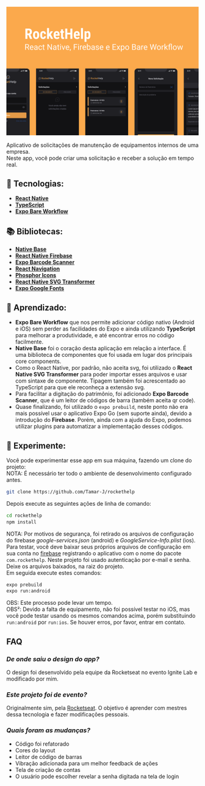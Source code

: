 ![RocketHelp Capa](.github/Capa.svg)

Aplicativo de solicitações de manutenção de equipamentos internos de uma empresa.  
Neste app, você pode criar uma solicitação e receber a solução em tempo real.

## 🚀 Tecnologias:

- **[React Native](https://reactnative.dev/)**
- **[TypeScript](https://www.typescriptlang.org/)**
- **[Expo Bare Workflow](https://docs.expo.dev/bare/exploring-bare-workflow/)**


## 📚 Bibliotecas:

- **[Native Base](https://nativebase.io/)**
- **[React Native Firebase](https://rnfirebase.io/)**
- **[Expo Barcode Scanner](https://docs.expo.dev/versions/latest/sdk/bar-code-scanner/)**
- **[React Navigation](https://reactnavigation.org/)**
- **[Phosphor Icons](https://github.com/duongdev/phosphor-react-native)**
- **[React Native SVG Transformer](https://github.com/kristerkari/react-native-svg-transformer)**
- **[Expo Google Fonts](https://github.com/expo/google-fonts)**

## 🧠 Aprendizado:

- **Expo Bare Workflow** que nos permite adicionar código nativo (Android e iOS) sem perder as facilidades do Expo e ainda utilizando **TypeScript** para melhorar a produtividade, e até encontrar erros no código facilmente.
- **Native Base** foi o coração desta aplicação em relação a interface. É uma biblioteca de componentes que foi usada em lugar dos principais core components.
- Como o React Native, por padrão, não aceita svg, foi utilizado o **React Native SVG Transformer** para poder importar esses arquivos e usar com sintaxe de componente. Tipagem também foi acrescentado ao TypeScript para que ele reconheça a extensão svg.
- Para facilitar a digitação do patrimônio, foi adicionado **Expo Barcode Scanner**, que é um leitor de códigos de barra (também aceita qr code).
- Quase finalizando, foi utilizado o ```expo prebuild```, neste ponto não era mais possível usar o aplicativo Expo Go (sem suporte ainda), devido a introdução do **Firebase**. Porém, ainda com a ajuda do Expo, podemos utilizar plugins para automatizar a implementação desses códigos.

## 🧪 Experimente:

Você pode experimentar esse app em sua máquina, fazendo um clone do projeto:   
NOTA: É necessário ter todo o ambiente de desenvolvimento configurado antes.
```bash 
git clone https://github.com/Tamar-J/rockethelp   
```
Depois execute as seguintes ações de linha de comando:
```bash
cd rockethelp
npm install
```
NOTA: Por motivos de segurança, foi retirado os arquivos de configuração do firebase *google-services.json* (android) e *GoogleService-Info.plist* (ios). Para testar, você deve baixar seus próprios arquivos de configuração em sua conta no [firebase](https://console.firebase.google.com/) registrando o aplicativo com o nome do pacote ```com.rockethelp```. Neste projeto foi usado autenticação por e-mail e senha.
Deixe os arquivos baixados, na raiz do projeto.   
Em seguida execute estes comandos:
```bash
expo prebuild
expo run:android
```
OBS: Este processo pode levar um tempo.   
OBS²: Devido a falta de equipamento, não foi possível testar no iOS, mas você pode testar usando os mesmos comandos acima, porém substituindo ```run:android``` por ```run:ios```. Se houver erros, por favor, entrar em contato.

## FAQ 

### *De onde saiu o design do app?*

O design foi desenvolvido pela equipe da Rocketseat no evento Ignite Lab e modificado por mim.

### *Este projeto foi de evento?*

Originalmente sim, pela [Rocketseat](https://www.rocketseat.com.br/). O objetivo é aprender com mestres dessa tecnologia e fazer modificações pessoais.

### *Quais foram as mudanças?*

- Código foi refatorado 
- Cores do layout 
- Leitor de código de barras
- Vibração adicionada para um melhor feedback de ações
- Tela de criação de contas
- O usuário pode escolher revelar a senha digitada na tela de login